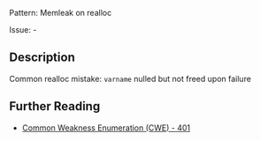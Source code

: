 Pattern: Memleak on realloc

Issue: -

## Description

Common realloc mistake: `varname` nulled but not freed upon failure

## Further Reading

* [Common Weakness Enumeration (CWE) - 401](https://cwe.mitre.org/data/definitions/401.html)